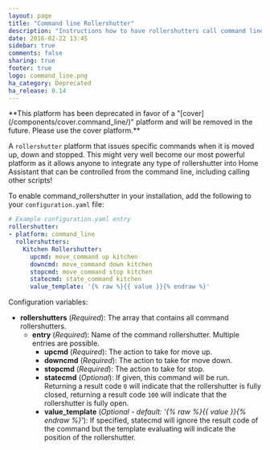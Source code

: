 ```yaml
---
layout: page
title: "Command line Rollershutter"
description: "Instructions how to have rollershutters call command line commands."
date: 2016-02-22 13:45
sidebar: true
comments: false
sharing: true
footer: true
logo: command_line.png
ha_category: Deprecated
ha_release: 0.14
---
```


<p class='note warning'>
**This platform has been deprecated in favor of a "[cover](/components/cover.command_line/)" platform and will be removed in the future. Please use the cover platform.**
</p>

A `rollershutter` platform that issues specific commands when it is moved up, down and stopped. This might very well become our most powerful platform as it allows anyone to integrate any type of rollershutter into Home Assistant that can be controlled from the command line, including calling other scripts!

To enable command_rollershutter in your installation, add the following to your `configuration.yaml` file:

```yaml
# Example configuration.yaml entry
rollershutter:
- platform: command_line
  rollershutters:
    Kitchen Rollershutter:
      upcmd: move_command up kitchen
      downcmd: move_command down kitchen
      stopcmd: move_command stop kitchen
      statecmd: state_command kitchen
      value_template: '{% raw %}{{ value }}{% endraw %}'
```

Configuration variables:

- **rollershutters** (*Required*): The array that contains all command rollershutters.
  - **entry** (*Required*): Name of the command rollershutter. Multiple entries are possible.
    - **upcmd** (*Required*): The action to take for move up.
    - **downcmd** (*Required*): The action to take for move down.
    - **stopcmd** (*Required*): The action to take for stop.
    - **statecmd** (*Optional*): If given, this command will be run. Returning a result code `0` will indicate that the rollershutter is fully closed, returning a result code `100` will indicate that the rollershutter is fully open.
    - **value_template** (*Optional - default: '{% raw %}{{ value }}{% endraw %}'*): If specified, statecmd will ignore the result code of the command but the template evaluating will indicate the position of the rollershutter.
